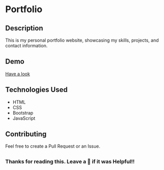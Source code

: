 # Portfolio

## Description

This is my personal portfolio website, showcasing my skills, projects, and contact information.


## Demo

 [Have a look](https://alokverma18.github.io/portfolio/)

## Technologies Used

- HTML
- CSS
- Bootstrap
- JavaScript

## Contributing
Feel free to create a Pull Request or an Issue.

## 
### Thanks for reading this. Leave a 🌟 if it was Helpful!!
